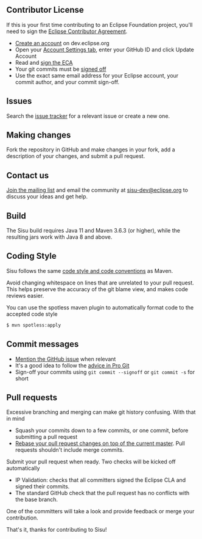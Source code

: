 Contributor License
-------------------

If this is your first time contributing to an Eclipse Foundation project, you'll need to sign
the [Eclipse Contributor Agreement][ECA].

- [Create an account](https://dev.eclipse.org/site_login/createaccount.php) on dev.eclipse.org
- Open your [Account Settings tab](https://dev.eclipse.org/site_login/myaccount.php#open_tab_accountsettings), enter your GitHub ID
  and click Update Account
- Read and [sign the ECA](https://dev.eclipse.org/site_login/myaccount.php#open_tab_cla)
- Your git commits must be [signed off](https://wiki.eclipse.org/Development_Resources/Contributing_via_Git#Signing_off_on_a_commit)
- Use the exact same email address for your Eclipse account, your commit author, and your commit sign-off.

Issues
------

Search the [issue tracker][issue-tracker] for a relevant issue or create a new one.

Making changes
--------------

Fork the repository in GitHub and make changes in your fork, add a description of your changes, and submit a pull request.

Contact us
----------

[Join the mailing list][mailing-list] and email the community at sisu-dev@eclipse.org to discuss your ideas and get help.

Build
-----

The Sisu build requires Java 11 and Maven 3.6.3 (or higher), while the resulting jars work with Java 8 and above.

Coding Style
------------

Sisu follows the same [code style and code conventions][style-guide] as Maven.

Avoid changing whitespace on lines that are unrelated to your pull request. This helps preserve the accuracy of the git blame view,
and makes code reviews easier.

You can use the spotless maven plugin to automatically format code to the accepted code style

```bash
$ mvn spotless:apply
```

Commit messages
---------------

- [Mention the GitHub issue][github-issue] when relevant
- It's a good idea to follow the [advice in Pro Git](https://git-scm.com/book/ch5-2.html)
- Sign-off your commits using `git commit --signoff` or `git commit -s` for short

Pull requests
-------------

Excessive branching and merging can make git history confusing. With that in mind

- Squash your commits down to a few commits, or one commit, before submitting a pull request
- [Rebase your pull request changes on top of the current master][rebase]. Pull requests shouldn't include merge commits.

Submit your pull request when ready. Two checks will be kicked off automatically

- IP Validation: checks that all committers signed the Eclipse CLA and signed their commits.
- The standard GitHub check that the pull request has no conflicts with the base branch.

One of the committers will take a look and provide feedback or merge your contribution.

That's it, thanks for contributing to Sisu!

[ECA]:             https://www.eclipse.org/legal/ECA.php

[issue-tracker]:   https://github.com/eclipse/sisu.plexus/issues

[style-guide]:     https://maven.apache.org/developers/conventions/code.html

[rebase]:          https://github.com/edx/edx-platform/wiki/How-to-Rebase-a-Pull-Request

[github-issue]:    https://help.github.com/articles/closing-issues-via-commit-messages/

[mailing-list]:    https://dev.eclipse.org/mailman/listinfo/sisu-dev
